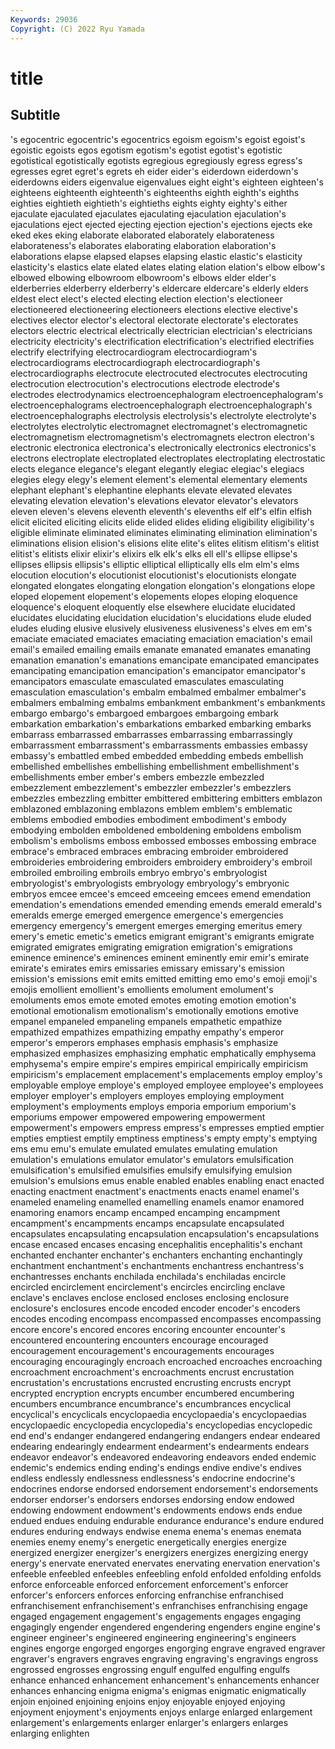```yaml
---
Keywords: 29036
Copyright: (C) 2022 Ryu Yamada
---
```



# title

## Subtitle
's egocentric egocentric's egocentrics
egoism egoism's egoist egoist's egoistic egoists egos egotism egotism's egotist
egotist's egotistic egotistical egotistically egotists egregious egregiously egress egress's egresses
egret egret's egrets eh eider eider's eiderdown eiderdown's eiderdowns eiders
eigenvalue eigenvalues eight eight's eighteen eighteen's eighteens eighteenth eighteenth's eighteenths
eighth eighth's eighths eighties eightieth eightieth's eightieths eights eighty eighty's
either ejaculate ejaculated ejaculates ejaculating ejaculation ejaculation's ejaculations eject ejected
ejecting ejection ejection's ejections ejects eke eked ekes eking elaborate
elaborated elaborately elaborateness elaborateness's elaborates elaborating elaboration elaboration's elaborations elapse
elapsed elapses elapsing elastic elastic's elasticity elasticity's elastics elate elated
elates elating elation elation's elbow elbow's elbowed elbowing elbowroom elbowroom's
elbows elder elder's elderberries elderberry elderberry's eldercare eldercare's elderly elders
eldest elect elect's elected electing election election's electioneer electioneered electioneering
electioneers elections elective elective's electives elector elector's electoral electorate electorate's
electorates electors electric electrical electrically electrician electrician's electricians electricity electricity's
electrification electrification's electrified electrifies electrify electrifying electrocardiogram electrocardiogram's electrocardiograms electrocardiograph
electrocardiograph's electrocardiographs electrocute electrocuted electrocutes electrocuting electrocution electrocution's electrocutions electrode
electrode's electrodes electrodynamics electroencephalogram electroencephalogram's electroencephalograms electroencephalograph electroencephalograph's electroencephalographs electrolysis
electrolysis's electrolyte electrolyte's electrolytes electrolytic electromagnet electromagnet's electromagnetic electromagnetism electromagnetism's
electromagnets electron electron's electronic electronica electronica's electronically electronics electronics's electrons
electroplate electroplated electroplates electroplating electrostatic elects elegance elegance's elegant elegantly
elegiac elegiac's elegiacs elegies elegy elegy's element element's elemental elementary
elements elephant elephant's elephantine elephants elevate elevated elevates elevating elevation
elevation's elevations elevator elevator's elevators eleven eleven's elevens eleventh eleventh's
elevenths elf elf's elfin elfish elicit elicited eliciting elicits elide
elided elides eliding eligibility eligibility's eligible eliminate eliminated eliminates eliminating
elimination elimination's eliminations elision elision's elisions elite elite's elites elitism
elitism's elitist elitist's elitists elixir elixir's elixirs elk elk's elks
ell ell's ellipse ellipse's ellipses ellipsis ellipsis's elliptic elliptical elliptically
ells elm elm's elms elocution elocution's elocutionist elocutionist's elocutionists elongate
elongated elongates elongating elongation elongation's elongations elope eloped elopement elopement's
elopements elopes eloping eloquence eloquence's eloquent eloquently else elsewhere elucidate
elucidated elucidates elucidating elucidation elucidation's elucidations elude eluded eludes eluding
elusive elusively elusiveness elusiveness's elves em em's emaciate emaciated emaciates
emaciating emaciation emaciation's email email's emailed emailing emails emanate emanated
emanates emanating emanation emanation's emanations emancipate emancipated emancipates emancipating emancipation
emancipation's emancipator emancipator's emancipators emasculate emasculated emasculates emasculating emasculation emasculation's
embalm embalmed embalmer embalmer's embalmers embalming embalms embankment embankment's embankments
embargo embargo's embargoed embargoes embargoing embark embarkation embarkation's embarkations embarked
embarking embarks embarrass embarrassed embarrasses embarrassing embarrassingly embarrassment embarrassment's embarrassments
embassies embassy embassy's embattled embed embedded embedding embeds embellish embellished
embellishes embellishing embellishment embellishment's embellishments ember ember's embers embezzle embezzled
embezzlement embezzlement's embezzler embezzler's embezzlers embezzles embezzling embitter embittered embittering
embitters emblazon emblazoned emblazoning emblazons emblem emblem's emblematic emblems embodied
embodies embodiment embodiment's embody embodying embolden emboldened emboldening emboldens embolism
embolism's embolisms emboss embossed embosses embossing embrace embrace's embraced embraces
embracing embroider embroidered embroideries embroidering embroiders embroidery embroidery's embroil embroiled
embroiling embroils embryo embryo's embryologist embryologist's embryologists embryology embryology's embryonic
embryos emcee emcee's emceed emceeing emcees emend emendation emendation's emendations
emended emending emends emerald emerald's emeralds emerge emerged emergence emergence's
emergencies emergency emergency's emergent emerges emerging emeritus emery emery's emetic
emetic's emetics emigrant emigrant's emigrants emigrate emigrated emigrates emigrating emigration
emigration's emigrations eminence eminence's eminences eminent eminently emir emir's emirate
emirate's emirates emirs emissaries emissary emissary's emission emission's emissions emit
emits emitted emitting emo emo's emoji emoji's emojis emollient emollient's
emollients emolument emolument's emoluments emos emote emoted emotes emoting emotion
emotion's emotional emotionalism emotionalism's emotionally emotions emotive empanel empaneled empaneling
empanels empathetic empathize empathized empathizes empathizing empathy empathy's emperor emperor's
emperors emphases emphasis emphasis's emphasize emphasized emphasizes emphasizing emphatic emphatically
emphysema emphysema's empire empire's empires empirical empirically empiricism empiricism's emplacement
emplacement's emplacements employ employ's employable employe employe's employed employee employee's
employees employer employer's employers employes employing employment employment's employments employs
emporia emporium emporium's emporiums empower empowered empowering empowerment empowerment's empowers
empress empress's empresses emptied emptier empties emptiest emptily emptiness emptiness's
empty empty's emptying ems emu emu's emulate emulated emulates emulating
emulation emulation's emulations emulator emulator's emulators emulsification emulsification's emulsified emulsifies
emulsify emulsifying emulsion emulsion's emulsions emus enable enabled enables enabling
enact enacted enacting enactment enactment's enactments enacts enamel enamel's enameled
enameling enamelled enamelling enamels enamor enamored enamoring enamors encamp encamped
encamping encampment encampment's encampments encamps encapsulate encapsulated encapsulates encapsulating encapsulation
encapsulation's encapsulations encase encased encases encasing encephalitis encephalitis's enchant enchanted
enchanter enchanter's enchanters enchanting enchantingly enchantment enchantment's enchantments enchantress enchantress's
enchantresses enchants enchilada enchilada's enchiladas encircle encircled encirclement encirclement's encircles
encircling enclave enclave's enclaves enclose enclosed encloses enclosing enclosure enclosure's
enclosures encode encoded encoder encoder's encoders encodes encoding encompass encompassed
encompasses encompassing encore encore's encored encores encoring encounter encounter's encountered
encountering encounters encourage encouraged encouragement encouragement's encouragements encourages encouraging encouragingly
encroach encroached encroaches encroaching encroachment encroachment's encroachments encrust encrustation encrustation's
encrustations encrusted encrusting encrusts encrypt encrypted encryption encrypts encumber encumbered
encumbering encumbers encumbrance encumbrance's encumbrances encyclical encyclical's encyclicals encyclopaedia encyclopaedia's
encyclopaedias encyclopaedic encyclopedia encyclopedia's encyclopedias encyclopedic end end's endanger endangered
endangering endangers endear endeared endearing endearingly endearment endearment's endearments endears
endeavor endeavor's endeavored endeavoring endeavors ended endemic endemic's endemics ending
ending's endings endive endive's endives endless endlessly endlessness endlessness's endocrine
endocrine's endocrines endorse endorsed endorsement endorsement's endorsements endorser endorser's endorsers
endorses endorsing endow endowed endowing endowment endowment's endowments endows ends
endue endued endues enduing endurable endurance endurance's endure endured endures
enduring endways endwise enema enema's enemas enemata enemies enemy enemy's
energetic energetically energies energize energized energizer energizer's energizers energizes energizing
energy energy's enervate enervated enervates enervating enervation enervation's enfeeble enfeebled
enfeebles enfeebling enfold enfolded enfolding enfolds enforce enforceable enforced enforcement
enforcement's enforcer enforcer's enforcers enforces enforcing enfranchise enfranchised enfranchisement enfranchisement's
enfranchises enfranchising engage engaged engagement engagement's engagements engages engaging engagingly
engender engendered engendering engenders engine engine's engineer engineer's engineered engineering
engineering's engineers engines engorge engorged engorges engorging engrave engraved engraver
engraver's engravers engraves engraving engraving's engravings engross engrossed engrosses engrossing
engulf engulfed engulfing engulfs enhance enhanced enhancement enhancement's enhancements enhancer
enhances enhancing enigma enigma's enigmas enigmatic enigmatically enjoin enjoined enjoining
enjoins enjoy enjoyable enjoyed enjoying enjoyment enjoyment's enjoyments enjoys enlarge
enlarged enlargement enlargement's enlargements enlarger enlarger's enlargers enlarges enlarging enlighten
